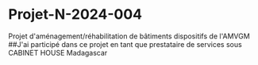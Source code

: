 # Projet-N-2024-004
Projet d'aménagement/réhabilitation de bâtiments dispositifs de l'AMVGM 
##J'ai participé dans ce projet en tant que prestataire de services sous CABINET HOUSE Madagascar

